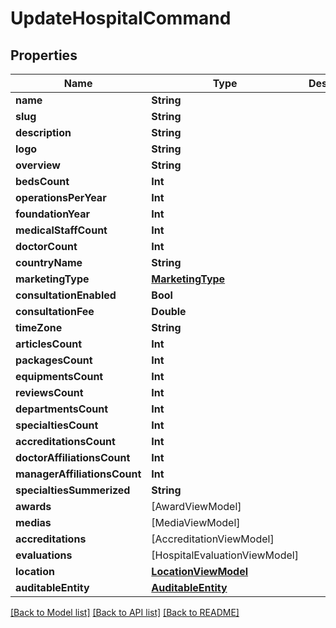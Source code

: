 # UpdateHospitalCommand

## Properties
Name | Type | Description | Notes
------------ | ------------- | ------------- | -------------
**name** | **String** |  | [optional] 
**slug** | **String** |  | [optional] 
**description** | **String** |  | [optional] 
**logo** | **String** |  | [optional] 
**overview** | **String** |  | [optional] 
**bedsCount** | **Int** |  | [optional] 
**operationsPerYear** | **Int** |  | [optional] 
**foundationYear** | **Int** |  | [optional] 
**medicalStaffCount** | **Int** |  | [optional] 
**doctorCount** | **Int** |  | [optional] 
**countryName** | **String** |  | [optional] 
**marketingType** | [**MarketingType**](MarketingType.md) |  | [optional] 
**consultationEnabled** | **Bool** |  | [optional] 
**consultationFee** | **Double** |  | [optional] 
**timeZone** | **String** |  | [optional] 
**articlesCount** | **Int** |  | [optional] 
**packagesCount** | **Int** |  | [optional] 
**equipmentsCount** | **Int** |  | [optional] 
**reviewsCount** | **Int** |  | [optional] 
**departmentsCount** | **Int** |  | [optional] 
**specialtiesCount** | **Int** |  | [optional] 
**accreditationsCount** | **Int** |  | [optional] 
**doctorAffiliationsCount** | **Int** |  | [optional] 
**managerAffiliationsCount** | **Int** |  | [optional] 
**specialtiesSummerized** | **String** |  | [optional] 
**awards** | [AwardViewModel] |  | [optional] 
**medias** | [MediaViewModel] |  | [optional] 
**accreditations** | [AccreditationViewModel] |  | [optional] 
**evaluations** | [HospitalEvaluationViewModel] |  | [optional] 
**location** | [**LocationViewModel**](LocationViewModel.md) |  | [optional] 
**auditableEntity** | [**AuditableEntity**](AuditableEntity.md) |  | [optional] 

[[Back to Model list]](../README.md#documentation-for-models) [[Back to API list]](../README.md#documentation-for-api-endpoints) [[Back to README]](../README.md)


